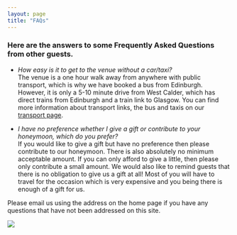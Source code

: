 ```yaml
---
layout: page
title: "FAQs"
---
```


### Here are the answers to some **Frequently Asked Questions** from other guests.

* *How easy is it to get to the venue without a car/taxi?*<br/>
The venue is a one hour walk away from anywhere with public transport, which is why we have booked a bus from Edinburgh. However, it is only a 5-10 minute drive from West Calder, which has direct trains from Edinburgh and a train link to Glasgow. You can find more information about transport links, the bus and taxis on our [transport page](transport.md).

* *I have no preference whether I give a gift or contribute to your honeymoon, which do you prefer?*<br/>
If you would like to give a gift but have no preference then please contribute to our honeymoon. There is also absolutely no minimum acceptable amount. If you can only afford to give a little, then please only contribute a small amount. We would also like to remind guests that there is no obligation to give us a gift at all! Most of you will have to travel for the occasion which is very expensive and you being there is enough of a gift for us. 

Please email us using the address on the home page if you have any questions that have not been addressed on this site.

<a href="https://lh3.googleusercontent.com/pNdKUl52BdJVtjr5vo8K5LL085uItMEdTUTulQnElvqVJfjTZyrudbqeSb6HZlk7GzbuRHnrfO9cFovPThKgTvv6rzyu8zLMHGN0nvWIsKexEf21uqqfLbCq4N59rjFcdTg73VZbCA=w2400?source=screenshot.guru"> <img src="https://lh3.googleusercontent.com/pNdKUl52BdJVtjr5vo8K5LL085uItMEdTUTulQnElvqVJfjTZyrudbqeSb6HZlk7GzbuRHnrfO9cFovPThKgTvv6rzyu8zLMHGN0nvWIsKexEf21uqqfLbCq4N59rjFcdTg73VZbCA=w600-h315-p-k" /> </a>
